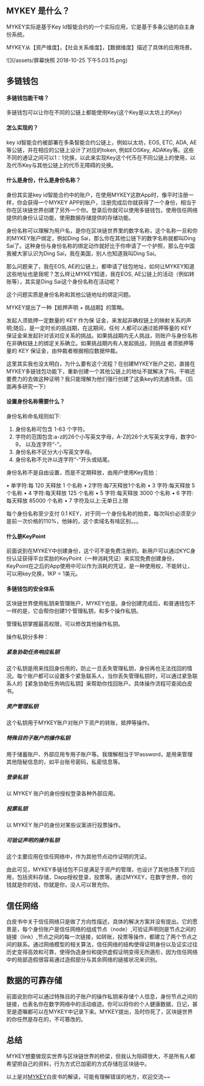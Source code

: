 ## MYKEY 是什么？

MYKEY实际是基于Key Id智能合约的一个实际应用，它是基于多条公链的自主身份系统。

MYKEY从【资产维度】，【社会关系维度】，【数据维度】描述了具体的应用场景。

![](/assets/屏幕快照 2018-10-25 下午5.03.15.png)


## 多链钱包

#### 多链钱包能干啥？

多链钱包可以让你在不同的公链上都能使用Key(这个Key是以太坊上的Key)

#### 怎么实现的？

key id智能合约被部署在多条智能合约公链上，例如以太坊，EOS, ETC, ADA, AE等公链，并在相应的公链上设计了对应的token, 例如EOSKey, ADAKey等。这些不同的通证之间可以1：1兑换，以此来实现Key这个代币在不同公链上的使用，以及代币Key与其他公链上的代币无障碍的兑换。

#### 什么是身份，什么是身份名称？

身份其实是key id智能合约中的账户，在使用MYKEY这款App时，像平时注册一样，你会获得一个MYKEY APP的账户，注册完成后你就获得了一个身份，相当于你在区块链世界创建了另外一个你。登录后你就可以使用多链钱包，使用信任网络提供的身份认证功能，使用数据存储提供的存储功能。

身份名称可以理解为用户名，是你在区块链世界里的数字名称，这个名称一旦和你的MYKEY账户绑定，例如Ding Sai，那么你在其他公链下的数字名称就都叫Ding Sai了。这种身份与身份名称的绑定动作就好比于你申请了一个护照，那么在中国我被大家认识为Ding Sai，我在美国，别人也知道我叫Ding Sai。

那么问题来了，我在EOS, AE的公链上，都申请了钱包地址，如何让MYKEY知道这些地址也是我呢？怎么样让MYKEY知道，我在EOS, AE公链上的活动（例如转账等），其实是Ding Sai这个身份名称在活动呢？

这个问题实质是身份名称和其他公链地址的绑定问题。

MYKEY提出了一种【抵押声明 + 挑战期】的策略。

发起人须抵押一定数量的 KEY 作为保 证金，来发起非确权链上的映射关系的声明;随后，是一定时长的挑战期，在这期间，任何 人都可以通过抵押等量的 KEY 保证金来发起针对该对应关系的挑战。如果挑战期内无人挑战，则账户与身份名称在非确权链上的绑定关系确立。如果挑战期内有人发起挑战，则挑战 者须抵押等量的 KEY 保证金，由仲裁者根据相应数据仲裁。

这里其实我也没太明白，为什么要有这个流程？在创建MYKEY账户之初，直接在MYKEY多链钱包功能下，重新创建一个其他公链上的地址不就解决了吗，干嘛还要费力的去做这种证明？我只能理解为他们强行创建了这条key的流通场景。（后面再多研究一下）

#### 设置身份名称需要什么？

身份名称命名规则如下:
1. 身份名称可包含 1-63 个字符。
2. 字符的范围包含:a-z的26个小写英文字母，A-Z的26个大写英文字母，数字0-9，
以及连字符“-”。
3. 身份名称不区分大小写英文字母。
4. 身份名称不允许以连字符“-”开头或结尾。

身份名称不是自由设置，而是不定期释放，由用户使用Key竞拍：

• 单字符:每 120 天释放 1 个名称
• 2字符:每7天释放1个名称
• 3 字符:每天释放 5 个名称
• 4 字符:每天释放 125 个名称
• 5 字符:每天释放 3000 个名称
• 6 字符:每天释放 85000 个名称
• 7 字符及以上:无单日上限

每个身份名称至少支付 0.1 KEY，对于同一个身份名称的拍卖，每次叫价必须至少是前一次价格的110%，他妹的，这个卖域名有啥区别。。。


#### 什么是KeyPoint

前面说到在MYKEY中创建身份，这个可不是免费注册的。新用户可以通过KYC身份认证获得平台奖励的KeyPoint（一种消耗凭证）来实现免费创建身份，KeyPoint在之后的App使用中可以作为消耗的凭证，是一种使用权，不能转让，可以用key兑换，1KP = 1美元。


#### 多链钱包的安全体系

区块链世界使用私钥来管理账户，MYKEY也是。身份创建完成后，和普通钱包不一样的是，它会帮你创建1个管理私钥，和多个操作私钥。

管理私钥掌握最高权限，可以修改其他操作私钥。

操作私钥分多种：

##### 紧急协助任务响应私钥

这个私钥是用来找回身份用的，防止一旦丢失管理私钥，身份再也无法找回的情况。每个账户都可以设置多个紧急联系人，当你丢失管理私钥时，可以通过紧急联系人的【紧急协助任务响应私钥】来帮助你找回账户。具体操作流程可查阅白皮书。

##### 资产管理私钥

这个私钥用于MYKEY账户对账户下资产的转账，抵押等操作。

##### 特殊目的子账户的操作私钥

用于储蓄账户、外部应用专用子账户等。我理解相当于1Password，是用来管理其他隐秘信息的，如平台账号密码，私密信息等。

##### 登录私钥

以 MYKEY 账户的身份授权登录各种外部应用。

##### 投票私钥

以 MYKEY 账户的身份对某些议案进行投票操作。

##### 可验证声明的操作私钥

这个主要应用在信任网络中，作为其他节点动作证明的凭证。

由此可见，MYKEY多链钱包不只是满足于资产的管理，也设计了其他场景下的应用，包括资料存储，Dapp授权登录，投票等。通过MYKEY，在数字世界，你的钱就是你的钱，你就是你，没人可以冒充你。


## 信任网络

白皮书中关于信任网络只是做了方向性描述，具体的解决方案并没有提出。它的愿景是，每个身份账户是信任网络的组成节点（node）,可验证声明则是节点之间的链接（link）,节点之间的每一次链接，如转账，投票等操作，都建立了两个节点之间的联系。通过网络模型的相关算法，信任网络的结构使得证明身份以及证实过往历史变得高效和可靠，使得伪造身份和提供虚假证明变得无所遁形，因为信任网络中的局部造假很容易通过造假部分与其余网络的链接状况来识别。


## 数据的可靠存储

前面说到你可以通过特殊目的子账户的操作私钥来存储个人信息，身份节点之间的链接，也表名你在数字网络中的活动痕迹。你可以将你的个人健康数据，日记，甚至是遗嘱都可以在MYKEY中记录下来。MYKEY提出，及时你死了，区块链世界的你任然是存在的，不可篡改的。


## 总结

MYKEY想要做现实世界与区块链世界的桥梁，但我认为阻碍很大，不是所有人都希望把自己的资料，行为方式已加密的方式存储在区块链中。

以上是对[MYKEY](https://mykey.org/)白皮书的解读，可能有理解错误的地方，欢迎交流~~




